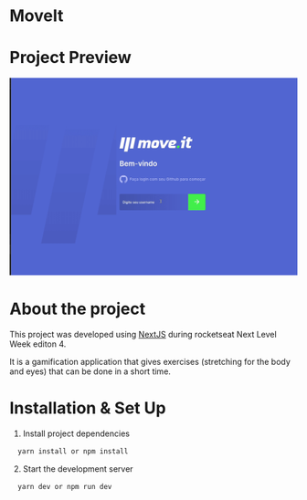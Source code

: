 # MoveIt

# Project Preview
![Project Preview](preview.gif)

# About the project
  This project was developed using [NextJS](https://nextjs.org/) during rocketseat Next Level Week editon 4.

  It is a gamification application that gives exercises (stretching for the body and eyes) that can be done in a short time.

# Installation & Set Up

1. Install project dependencies

```bash
  yarn install or npm install
```

2. Start the development server

```bash
  yarn dev or npm run dev
```
